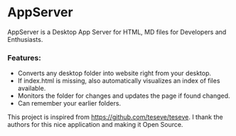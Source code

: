 # AppServer

AppServer is a Desktop App Server for HTML, MD files for Developers and Enthusiasts.

### Features:
+ Converts any desktop folder into website right from your desktop.
+ If index.html is missing, also automatically visualizes an index of files available.
+ Monitors the folder for changes and updates the page if found changed.
+ Can remember your earlier folders.


This project is inspired from https://github.com/teseve/teseve. I thank the authors for this nice application and making it Open Source.
